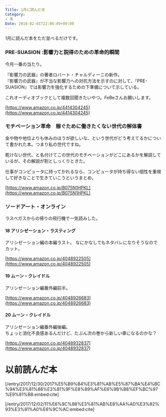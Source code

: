 ```yaml
---
Title: 1月に読んだ本
Category:
- 本
Date: 2018-02-01T22:06:09+09:00
---
```


1月に読んだ本をただ並べるだけです。

### PRE-SUASION :影響力と説得のための革命的瞬間

今月一番の当たり。

『影響力の武器』の著者ロバート・チャルディーニの新作。  
『影響力の武器』が不当な影響力への対抗方法を示すのに対して、『PRE-SUASION』では影響力を強化するための下準備について示している。

これオーディオブックとして複数回聞きたいやつ。FeBeさんお願いします。

[https://www.amazon.co.jp/4414304245](https://www.amazon.co.jp/4414304245)




### モチベーション革命　稼ぐために働きたくない世代の解体書

金や物や地位よりも休みのほうが欲しいな、という世代がどう考えてるかについて書かれた本。つまり私の世代ですね。

乾けない世代、と名付けてこの世代のモチベーションがどこにあるかを解説しているが、その解説が割としっくりときた。

仕事がコンピュータに持ってかれるなら、コンピュータが持ち得ない個性を重視して好きなことで生きていこうというまとめ。


[https://www.amazon.co.jp/B075N1HPKL](https://www.amazon.co.jp/B075N1HPKL)




### ソードアート・オンライン
ラスベガスからの帰りの飛行機で一気読みした。

#### 18 アリシゼーション・ラスティング 
アリシゼーション編の本編ラスト。
なにかなしてもネタバレになりそうなのでカット。


[https://www.amazon.co.jp/4048922505](https://www.amazon.co.jp/4048922505)




#### 19 ムーン・クレイドル
アリシゼーション編番外編前半。


[https://www.amazon.co.jp/4048926683](https://www.amazon.co.jp/4048926683)




#### 20 ムーン・クレイドル 
アリシゼーション編番外編後編。  
ちょっと消化不良感あるんだけど、たぶん次の巻から新しい章になるのかな？


[https://www.amazon.co.jp/4048932837](https://www.amazon.co.jp/4048932837)



# 以前読んだ本


[/entry/2017/12/30/2017%E5%B9%B4%E3%81%AB%E5%87%BA%E4%BC%9A%E3%81%88%E3%81%9F%E8%89%AF%E6%9B%B8%EF%BC%97%E9%81%B8:embed:cite]



[/entry/2017/12/02/11%E6%9C%88%E3%81%AB%E8%AA%AD%E3%82%93%E3%81%A0%E6%9C%AC:embed:cite]









 

 
